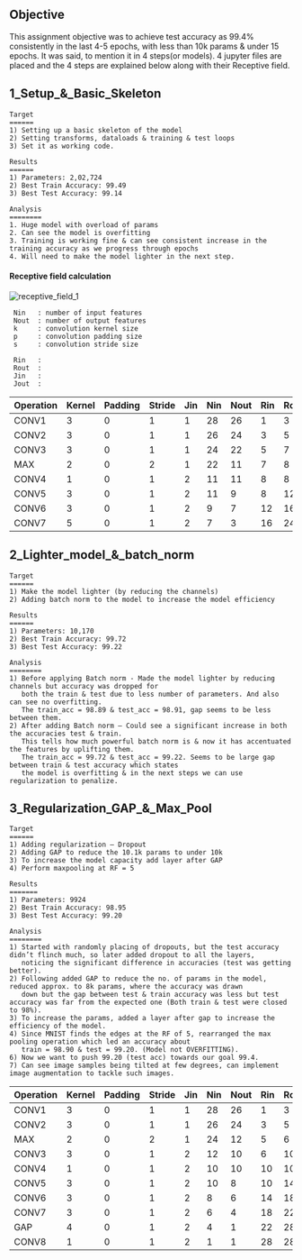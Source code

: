 ## Objective

This assignment objective was to achieve test accuracy as 99.4% consistently in the last 4-5 epochs, with less than 10k params & under 15 epochs. It was said, to mention it in 4 steps(or models). 4 jupyter files are placed and the 4 steps are explained below along with their Receptive field.

1_Setup_&_Basic_Skeleton
-----------------------------
    Target
    ======
    1) Setting up a basic skeleton of the model
    2) Setting transforms, dataloads & training & test loops
    3) Set it as working code.

    Results
    ======
    1) Parameters: 2,02,724
    2) Best Train Accuracy: 99.49
    3) Best Test Accuracy: 99.14
    
    Analysis
    ========
    1. Huge model with overload of params
    2. Can see the model is overfitting
    3. Training is working fine & can see consistent increase in the training accuracy as we progress through epochs
    4. Will need to make the model lighter in the next step.
    
#### Receptive field calculation

![receptive_field_1](https://user-images.githubusercontent.com/47082769/120853343-18b33d00-c599-11eb-859a-41e07ebd6feb.JPG)

 
     Nin   : number of input features
     Nout  : number of output features
     k     : convolution kernel size
     p     : convolution padding size
     s     : convolution stride size

     Rin   : 
     Rout  :
     Jin   :
     Jout  :
 
 
| Operation | Kernel | Padding | Stride | Jin | Nin | Nout | Rin| Rout | Jout |
|-----------|--------|---------|--------|-----|-----|------|----|----- | -----|
| CONV1     |   3    |    0    |    1   |  1  |  28 |  26  |  1 |  3   |   1  |
| CONV2     |   3    |    0    |    1   |  1  |  26 |  24  |  3 |  5   |   1  |
| CONV3     |   3    |    0    |    1   |  1  |  24 |  22  |  5 |  7   |   1  |
| MAX       |   2    |    0    |    2   |  1  |  22 |  11  |  7 |  8   |   2  |
| CONV4     |   1    |    0    |    1   |  2  |  11 |  11  |  8 |  8   |   2  |
| CONV5     |   3    |    0    |    1   |  2  |  11 |  9   |  8 |  12  |   2  |
| CONV6     |   3    |    0    |    1   |  2  |  9  |  7   | 12 |  16  |   2  |
| CONV7     |   5    |    0    |    1   |  2  |  7  |  3   | 16 |  24  |   2  |


2_Lighter_model_&_batch_norm
----------------------------

    Target
    ======
    1) Make the model lighter (by reducing the channels)
    2) Adding batch norm to the model to increase the model efficiency

    Results
    ======
    1) Parameters: 10,170
    2) Best Train Accuracy: 99.72
    3) Best Test Accuracy: 99.22

    Analysis
    ========
    1) Before applying Batch norm - Made the model lighter by reducing channels but accuracy was dropped for 
       both the train & test due to less number of parameters. And also can see no overfitting. 
       The train_acc = 98.89 & test_acc = 98.91, gap seems to be less between them.
    2) After adding Batch norm – Could see a significant increase in both the accuracies test & train. 
       This tells how much powerful batch norm is & now it has accentuated the features by uplifting them.
       The train_acc = 99.72 & test_acc = 99.22. Seems to be large gap between train & test accuracy which states 
       the model is overfitting & in the next steps we can use regularization to penalize.
   

3_Regularization_GAP_&_Max_Pool
------------------------------

    Target
    ======
    1) Adding regularization – Dropout
    2) Adding GAP to reduce the 10.1k params to under 10k
    3) To increase the model capacity add layer after GAP
    4) Perform maxpooling at RF = 5

    Results
    =======
    1) Parameters: 9924
    2) Best Train Accuracy: 98.95
    3) Best Test Accuracy: 99.20

    Analysis
    ========
    1) Started with randomly placing of dropouts, but the test accuracy didn’t flinch much, so later added dropout to all the layers, 
       noticing the significant difference in accuracies (test was getting better).
    2) Following added GAP to reduce the no. of params in the model, reduced approx. to 8k params, where the accuracy was drawn 
       down but the gap between test & train accuracy was less but test accuracy was far from the expected one (Both train & test were closed to 98%).
    3) To increase the params, added a layer after gap to increase the efficiency of the model. 
    4) Since MNIST finds the edges at the RF of 5, rearranged the max pooling operation which led an accuracy about
       train = 98.90 & test = 99.20. (Model not OVERFITTING).
    6) Now we want to push 99.20 (test acc) towards our goal 99.4.
    7) Can see image samples being tilted at few degrees, can implement image augmentation to tackle such images.


| Operation | Kernel | Padding | Stride | Jin | Nin | Nout | Rin| Rout | Jout |
|-----------|--------|---------|--------|-----|-----|------|----|----- | -----|
| CONV1     |   3    |    0    |    1   |  1  |  28 |  26  |  1 |  3   |   1  |
| CONV2     |   3    |    0    |    1   |  1  |  26 |  24  |  3 |  5   |   1  |
| MAX       |   2    |    0    |    2   |  1  |  24 |  12  |  5 |  6   |   2  |
| CONV3     |   3    |    0    |    1   |  2  |  12 |  10  |  6 |  10  |   2  |
| CONV4     |   1    |    0    |    1   |  2  |  10 |  10  | 10 |  10  |   2  |
| CONV5     |   3    |    0    |    1   |  2  |  10 |  8   | 10 |  14  |   2  |
| CONV6     |   3    |    0    |    1   |  2  |  8  |  6   | 14 |  18  |   2  |
| CONV7     |   3    |    0    |    1   |  2  |  6  |  4   | 18 |  22  |   2  |
| GAP       |   4    |    0    |    1   |  2  |  4  |  1   | 22 |  28  |   2  |
| CONV8     |   1    |    0    |    1   |  2  |  1  |  1   | 28 |  28  |   2  |







